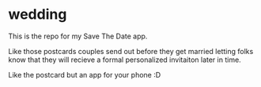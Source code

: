 # wedding

This is the repo for my Save The Date app.

Like those postcards couples send out before they get married letting folks know that they will recieve a formal personalized invitaiton later in time.

Like the postcard but an app for your phone :D
